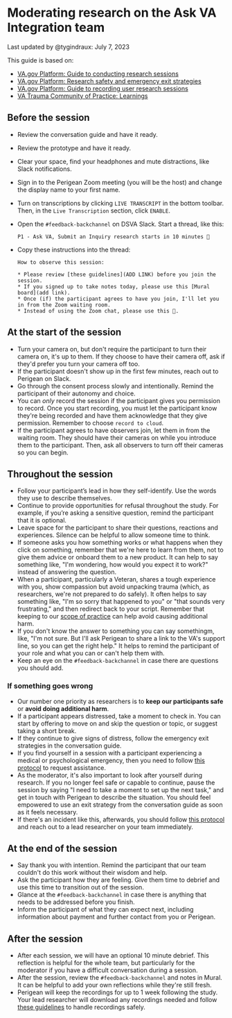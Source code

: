 # Moderating research on the Ask VA Integration team

Last updated by @tygindraux: July 7, 2023
 
This guide is based on:
* [VA.gov Platform: Guide to conducting research sessions](https://depo-platform-documentation.scrollhelp.site/research-design/conducting-research-sessions#ConductingResearchSessions-Moderatingtips)
* [VA.gov Platform: Research safety and emergency exit strategies](https://depo-platform-documentation.scrollhelp.site/research-design/research-safety-and-emergency-exit-strategies#ResearchSafetyandEmergencyExitStrategies-Creatingasafespaceforparticipants)
* [VA.gov Platform: Guide to recording user research sessions](https://depo-platform-documentation.scrollhelp.site/research-design/Recording-User-Research-Sessions.2050949305.html)
* [VA Trauma Community of Practice: Learnings](https://github.com/department-of-veterans-affairs/va.gov-team/blob/master/teams/shared-support/trauma/notes/2023-03-06.md)

## Before the session

* Review the conversation guide and have it ready.
* Review the prototype and have it ready.
* Clear your space, find your headphones and mute distractions, like Slack notifications.
* Sign in to the Perigean Zoom meeting (you will be the host) and change the display name to your first name.
* Turn on transcriptions by clicking `LIVE TRANSCRIPT` in the bottom toolbar. Then, in the `Live Transcription` section, click `ENABLE`.
* Open the `#feedback-backchannel` on DSVA Slack. Start a thread, like this:

      P1 - Ask VA, Submit an Inquiry research starts in 10 minutes 🧵

* Copy these instructions into the thread:

      How to observe this session:
      
      * Please review [these guidelines](ADD LINK) before you join the session.
      * If you signed up to take notes today, please use this [Mural board](add link).
      * Once (if) the participant agrees to have you join, I'll let you in from the Zoom waiting room.
      * Instead of using the Zoom chat, please use this 🧵.

## At the start of the session

* Turn your camera on, but don't require the participant to turn their camera on, it's up to them. If they choose to have their camera off, ask if they'd prefer you turn your camera off too.
* If the participant doesn't show up in the first few minutes, reach out to Perigean on Slack.
* Go through the consent process slowly and intentionally. Remind the participant of their autonomy and choice.
* You can *only* record the session if the participant gives you permission to record. Once you start recording, you must let the participant know they're being recorded and have them acknowledge that they give permission. Remember to choose `record to cloud`.
* If the participant agrees to have observers join, let them in from the waiting room. They should have their cameras on while you introduce them to the participant. Then, ask all observers to turn off their cameras so you can begin.

## Throughout the session

* Follow your participant’s lead in how they self-identify. Use the words they use to describe themselves.
* Continue to provide opportunities for refusal throughout the study. For example, if you’re asking a sensitive question, remind the participant that it is optional.
* Leave space for the participant to share their questions, reactions and experiences. Silence can be helpful to allow someone time to think.
* If someone asks you how something works or what happens when they click on something, remember that we're here to learn from them, not to give them advice or onboard them to a new product. It can help to say something like, "I'm wondering, how would you expect it to work?" instead of answering the question.
* When a participant, particularly a Veteran, shares a tough experience with you, show compassion but avoid unpacking trauma (which, as researchers, we're not prepared to do safely). It often helps to say something like, "I'm so sorry that happened to you" or "that sounds very frustrating," and then redirect back to your script. Remember that keeping to our [scope of practice](https://github.com/department-of-veterans-affairs/va.gov-team/tree/master/teams/shared-support/trauma) can help avoid causing additional harm.
* If you don't know the answer to something you can say somethingm, like, "I'm not sure. But I'll ask Perigean to share a link to the VA's support line, so you can get the right help." It helps to remind the participant of your role and what you can or can't help them with.
* Keep an eye on the `#feedback-backchannel` in case there are questions you should add.

### If something goes wrong

* Our number one priority as researchers is to **keep our participants safe** or **avoid doing additional harm**.
* If a participant appears distressed, take a moment to check in. You can start by offering to move on and skip the question or topic, or suggest taking a short break.
* If they continue to give signs of distress, follow the emergency exit strategies in the conversation guide.
* If you find yourself in a session with a participant experiencing a medical or psychological emergency, then you need to follow [this protocol](https://depo-platform-documentation.scrollhelp.site/research-design/research-safety-and-emergency-exit-strategies#Researchsafetyandemergencyexitstrategies-Requestingemergencyassistance) to request assistance.
* As the moderator, it's also important to look after yourself during research. If you no longer feel safe or capable to continue, pause the session by saying "I need to take a moment to set up the next task," and get in touch with Perigean to describe the situation. You should feel empowered to use an exit strategy from the conversation guide as soon as it feels necessary.
* If there's an incident like this, afterwards, you should follow [this protocol](https://depo-platform-documentation.scrollhelp.site/research-design/research-safety-and-emergency-exit-strategies#Researchsafetyandemergencyexitstrategies-Creatingasafespaceforresearchmoderators) and reach out to a lead researcher on your team immediately.

## At the end of the session

* Say thank you with intention. Remind the participant that our team couldn't do this work without their wisdom and help.
* Ask the participant how they are feeling. Give them time to debrief and use this time to transition out of the session.
* Glance at the `#feedback-backchannel` in case there is anything that needs to be addressed before you finish.
* Inform the participant of what they can expect next, including information about payment and further contact from you or Perigean.

## After the session

* After each session, we will have an optional 10 minute debrief. This reflection is helpful for the whole team, but particularly for the moderator if you have a difficult conversation during a session.
* After the session, review the `#feedback-backchannel` and notes in Mural. It can be helpful to add your own reflections while they're still fresh.
* Perigean will keep the recordings for up to 1 week following the study. Your lead researcher will download any recordings needed and follow [these guidelines](https://depo-platform-documentation.scrollhelp.site/research-design/recording-user-research-sessions) to handle recordings safely.
